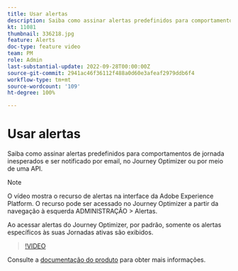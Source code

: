 ```yaml
---
title: Usar alertas
description: Saiba como assinar alertas predefinidos para comportamentos de jornada inesperados e ser notificado por email, no Journey Optimizer ou por meio de uma API.
kt: 11081
thumbnail: 336218.jpg
feature: Alerts
doc-type: feature video
team: PM
role: Admin
last-substantial-update: 2022-09-28T00:00:00Z
source-git-commit: 2941ac46f36112f488a0d60e3afeaf2979ddb6f4
workflow-type: tm+mt
source-wordcount: '109'
ht-degree: 100%

---
```



# Usar alertas

Saiba como assinar alertas predefinidos para comportamentos de jornada inesperados e ser notificado por email, no Journey Optimizer ou por meio de uma API.

>[!NOTE]
>
>O vídeo mostra o recurso de alertas na interface da Adobe Experience Platform. O recurso pode ser acessado no Journey Optimizer a partir da navegação à esquerda ADMINISTRAÇÃO > Alertas.
>
>
>Ao acessar alertas do Journey Optimizer, por padrão, somente os alertas específicos às suas Jornadas ativas são exibidos.

>[!VIDEO](https://video.tv.adobe.com/v/336218?quality=12)

Consulte a [documentação do produto](https://experienceleague.adobe.com/docs/journey-optimizer/using/reporting/alerts.html?lang=pt-BR) para obter mais informações.
